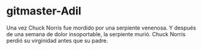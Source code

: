 # gitmaster-Adil
Una vez Chuck Norris fue mordido por una serpiente venenosa. Y después de una semana de dolor insoportable, la serpiente murió.
Chuck Norris perdió su virginidad antes que su padre.
